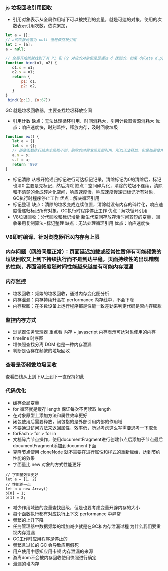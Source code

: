 ### js 垃圾回收引用回收
- 引用对象表示从全局作用域下可以被找到的变量，就是可达的对象，使用的次数表示引用次数，依次累加，
```js
let a = {};
// a的次数设置为 null 但是依然被引用
let c = [a];
a = null;
 ```
 ```js
 // 全局开始找就找到了有 P1 和 P2 对应的对象但是是通过 d 找到的，如果 delete d.p1 delete d.p2则 o1找不到就被清除掉，o2也找不到，这就是垃圾回收
 function bind(o1, o2) {
    o1.s = o1;
    o2.s = o1;
    return {
        p1: o1,
        p2: o2,
    }
 }
  bind({p:1}, {o:67})
 ```
 GC 就是垃圾回收器，主要查找垃圾释放空间
 - 引用计数
 缺点：无法处理循环引用、时间消耗大，引用计数器资源消耗大
 优点：响应速度快，时刻监控，释放内存，及时回收垃圾
 ```js
 function ex() {
    let a = {}
    let s = {};
    // 即使函数执行结束全局找不到，删除的时候发现互相引用，所以无法释放，但是如果使用标记清除但是在全局找不到则标记为0进行清除
    a.n = s;
    s.f = a;
    return '890'
 }
 ````
 - 标记清除
 从根开始递归标记进行可达标记记录，清除标记为0的清除后，标记也清0
 主要是先标记，然后清除
  缺点：空间碎片化，清除的垃圾不连续，清除和不清楚的合成碎片化空间，响应速度慢，响应速度慢递归标记所有对象，GC执行时程序停止工作
  优点：解决循环引用
 - 标记整理
  缺点：清除的垃圾变成连续位置，清除就没有内存的碎片化，响应速度慢递归标记所有对象，GC执行时程序停止工作
  优点：解决循环引用
 - V8垃圾回收：分代回收和标记增量
 新生代空间存放存活时间较短的变量，回收采用复制算法+标记整理
  缺点：无法处理循环引用
  优点：响应速度快

  ### V8即时编译、针对浏览器所以内存有上限
  ### 内存问题（网络问题正常）：页面延迟加载或经常性暂停有可能频繁的垃圾回收又上到下持续执行而不是到达平稳，页面持续性的出现糟糕的性能，界面流畅度随时间性能越来越差有可能内存泄漏
  ### 内存监控
  - 垃圾回收：频繁的垃圾回收，通过内存变化图分析
  - 内存泄漏：内存持续升高在 performance 内存线中，不会下降
  - 内存膨胀：在多数设备上运行程序都是性能一致差劲来判定代码是否内存膨胀
  ### 监控内存方式
  - 浏览器任务管理器 重点看 内存 + javascript 内存表示可达对象使用的内存
  - timeline 时序图
  - 堆快照查找分离 DOM 也是一种内存泄漏
  - 判断是否存在频繁的垃圾回收
  ### 查看是否频繁垃圾回收
  查看曲线从上到下从上到下一直保持如此
  ### 代码优化
  - 缓存全局变量
  - for 循环就是缓存 length 保证每次不再读取 length
  - 在对象原型上添加方法和属性效率更好
  - 闭包使用后需要释放，闭包指的是外部引用内部的作用域
  - 不要通过访问方法来返回属性，效率低，所以考虑这么写需要思考一下取舍
  - forEach > for > for in
  - 文档碎片节点操作，使用documentFragment进行创建节点后添加子节点最后documentFragment添加到document下面
  - 克隆节点使用 cloneNode 就不需要在进行属性和样式的重新赋给，达到节约性能的效果
  - 字面量比 new 对象的方式性能更好
  ```
  // 字面量效果更好
  let a = [1, 2]
  // 性能差一点
  let b = new Array()
  b[0] = 1;
  b[1] = 2;
  ```
  - 减少作用域链的变量查找层级，但是也要考虑变量开辟内存的大小
  - 每个函数执行都有对应执行上下文
  performance 中异常
  - 频繁的上升下降
  - 任务管理器中数据频繁的增加减少就是在GC和内存泄漏过程
  为什么我们要重视内存泄漏
  - GC工作时应用程序是停止的
  - 频繁且过长的 GC 会导致应用假死
  - 用户使用中感知应用卡顿
  内存泄漏的来源
  - 游离dom不会被内存回收使用快照进行确定
  - 泄漏的堆内存